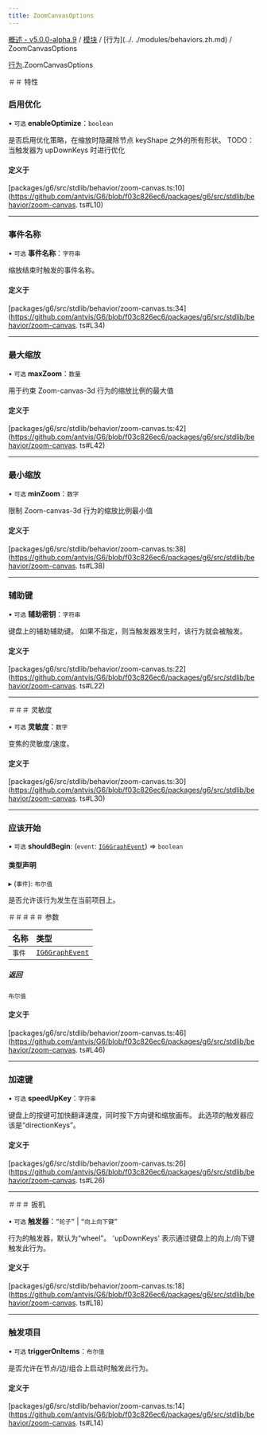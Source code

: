 ```yaml
---
title: ZoomCanvasOptions
---
```


[概述 - v5.0.0-alpha.9](../../README.zh.md) / [模块](../../modules.zh.md) / [行为](../. ./modules/behaviors.zh.md) / ZoomCanvasOptions 

 [行为](../../modules/behaviors.zh.md).ZoomCanvasOptions 

 ＃＃ 特性 

 ### 启用优化 

 • `可选` **enableOptimize**：`boolean` 

 是否启用优化策略，在缩放时隐藏除节点 keyShape 之外的所有形状。 
 TODO：当触发器为 upDownKeys 时进行优化 

 #### 定义于 

 [packages/g6/src/stdlib/behavior/zoom-canvas.ts:10](https://github.com/antvis/G6/blob/f03c826ec6/packages/g6/src/stdlib/behavior/zoom-canvas. ts#L10) 

 ___ 

 ### 事件名称 

 • `可选` **事件名称**：`字符串` 

 缩放结束时触发的事件名称。 

 #### 定义于 

 [packages/g6/src/stdlib/behavior/zoom-canvas.ts:34](https://github.com/antvis/G6/blob/f03c826ec6/packages/g6/src/stdlib/behavior/zoom-canvas. ts#L34) 

 ___ 

 ### 最大缩放 

 • `可选` **maxZoom**：`数量` 

 用于约束 Zoom-canvas-3d 行为的缩放比例的最大值 

 #### 定义于 

 [packages/g6/src/stdlib/behavior/zoom-canvas.ts:42](https://github.com/antvis/G6/blob/f03c826ec6/packages/g6/src/stdlib/behavior/zoom-canvas. ts#L42) 

 ___ 

 ### 最小缩放 

 • `可选` **minZoom**：`数字` 

 限制 Zoom-canvas-3d 行为的缩放比例最小值 

 #### 定义于 

 [packages/g6/src/stdlib/behavior/zoom-canvas.ts:38](https://github.com/antvis/G6/blob/f03c826ec6/packages/g6/src/stdlib/behavior/zoom-canvas. ts#L38) 

 ___ 

 ### 辅助键 

 • `可选` **辅助密钥**：`字符串` 

 键盘上的辅助辅助键。 如果不指定，则当触发器发生时，该行为就会被触发。 

 #### 定义于 

 [packages/g6/src/stdlib/behavior/zoom-canvas.ts:22](https://github.com/antvis/G6/blob/f03c826ec6/packages/g6/src/stdlib/behavior/zoom-canvas. ts#L22) 

 ___ 

 ＃＃＃ 灵敏度 

 • `可选` **灵敏度**：`数字` 

 变焦的灵敏度/速度。 

 #### 定义于 

 [packages/g6/src/stdlib/behavior/zoom-canvas.ts:30](https://github.com/antvis/G6/blob/f03c826ec6/packages/g6/src/stdlib/behavior/zoom-canvas. ts#L30) 

 ___ 

 ### 应该开始 

 • `可选` **shouldBegin**: (`event`: [`IG6GraphEvent`](IG6GraphEvent.zh.md)) => `boolean` 

 #### 类型声明 

 ▸ (`事件`): `布尔值` 

 是否允许该行为发生在当前项目上。 

 ＃＃＃＃＃ 参数 

 | 名称 | 类型 | 
 | :------ | :------ | 
 | `事件` | [`IG6GraphEvent`](IG6GraphEvent.zh.md) | 

 ##### 返回 

 `布尔值` 

 #### 定义于 

 [packages/g6/src/stdlib/behavior/zoom-canvas.ts:46](https://github.com/antvis/G6/blob/f03c826ec6/packages/g6/src/stdlib/behavior/zoom-canvas. ts#L46) 

 ___ 

 ### 加速键 

 • `可选` **speedUpKey**：`字符串` 

 键盘上的按键可加快翻译速度，同时按下方向键和缩放画布。 此选项的触发器应该是“directionKeys”。 

 #### 定义于 

 [packages/g6/src/stdlib/behavior/zoom-canvas.ts:26](https://github.com/antvis/G6/blob/f03c826ec6/packages/g6/src/stdlib/behavior/zoom-canvas. ts#L26) 

 ___ 

 ＃＃＃ 扳机 

 • `可选` **触发器**：``“轮子”`` \| ``“向上向下键”`` 

 行为的触发器，默认为“wheel”。 'upDownKeys' 表示通过键盘上的向上/向下键触发此行为。 

 #### 定义于 

 [packages/g6/src/stdlib/behavior/zoom-canvas.ts:18](https://github.com/antvis/G6/blob/f03c826ec6/packages/g6/src/stdlib/behavior/zoom-canvas. ts#L18) 

 ___ 

 ### 触发项目 

 • `可选` **triggerOnItems**：`布尔值` 

 是否允许在节点/边/组合上启动时触发此行为。 

 #### 定义于 

 [packages/g6/src/stdlib/behavior/zoom-canvas.ts:14](https://github.com/antvis/G6/blob/f03c826ec6/packages/g6/src/stdlib/behavior/zoom-canvas. ts#L14)